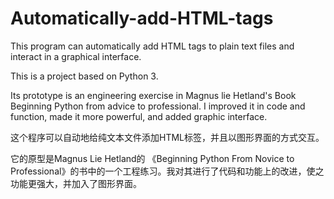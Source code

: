 # Automatically-add-HTML-tags
This program can automatically add HTML tags to plain text files and interact in a graphical interface.

This is a project based on Python 3.

Its prototype is an engineering exercise in Magnus lie Hetland's Book Beginning Python from advice to professional. I improved it in code and function, made it more powerful, and added graphic interface.

这个程序可以自动地给纯文本文件添加HTML标签，并且以图形界面的方式交互。

它的原型是Magnus Lie Hetland的 《Beginning Python From Novice to Professional》的书中的一个工程练习。我对其进行了代码和功能上的改进，使之功能更强大，并加入了图形界面。